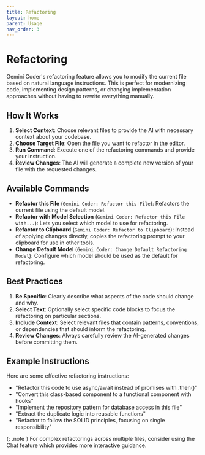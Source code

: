 ```yaml
---
title: Refactoring
layout: home
parent: Usage
nav_order: 3
---
```


# Refactoring

Gemini Coder's refactoring feature allows you to modify the current file based on natural language instructions. This is perfect for modernizing code, implementing design patterns, or changing implementation approaches without having to rewrite everything manually.

## How It Works

1. **Select Context**: Choose relevant files to provide the AI with necessary context about your codebase.
2. **Choose Target File**: Open the file you want to refactor in the editor.
3. **Run Command**: Execute one of the refactoring commands and provide your instruction.
4. **Review Changes**: The AI will generate a complete new version of your file with the requested changes.

## Available Commands

- **Refactor this File** (`Gemini Coder: Refactor this File`): Refactors the current file using the default model.
- **Refactor with Model Selection** (`Gemini Coder: Refactor this File with...`): Lets you select which model to use for refactoring.
- **Refactor to Clipboard** (`Gemini Coder: Refactor to Clipboard`): Instead of applying changes directly, copies the refactoring prompt to your clipboard for use in other tools.
- **Change Default Model** (`Gemini Coder: Change Default Refactoring Model`): Configure which model should be used as the default for refactoring.

## Best Practices

1. **Be Specific**: Clearly describe what aspects of the code should change and why.
2. **Select Text**: Optionally select specific code blocks to focus the refactoring on particular sections.
3. **Include Context**: Select relevant files that contain patterns, conventions, or dependencies that should inform the refactoring.
4. **Review Changes**: Always carefully review the AI-generated changes before committing them.

## Example Instructions

Here are some effective refactoring instructions:

- "Refactor this code to use async/await instead of promises with .then()"
- "Convert this class-based component to a functional component with hooks"
- "Implement the repository pattern for database access in this file"
- "Extract the duplicate logic into reusable functions"
- "Refactor to follow the SOLID principles, focusing on single responsibility"

{: .note }
For complex refactorings across multiple files, consider using the Chat feature which provides more interactive guidance.